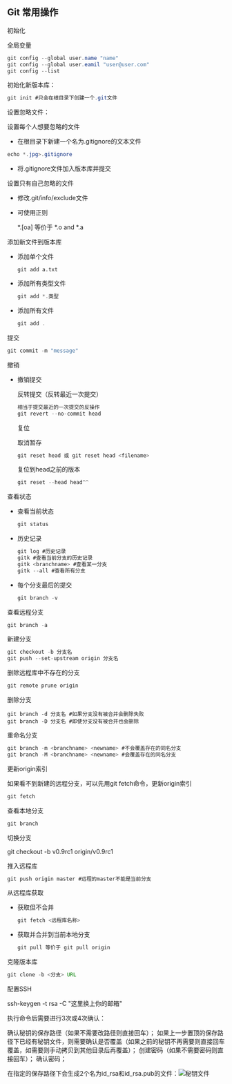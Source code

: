## Git 常用操作

初始化

全局变量

```java
git config --global user.name "name"
git config --global user.eamil "user@user.com"
git config --list
```

初始化新版本库：

```java
git init #只会在根目录下创建一个.git文件
```

设置忽略文件：

设置每个人想要忽略的文件

- 在根目录下新建一个名为.gitignore的文本文件

```java
echo *.jpg>.gitignore
```

- 将.gitignore文件加入版本库并提交

设置只有自己忽略的文件

- 修改.git/info/exclude文件

- 可使用正则

  *.[oa] 等价于 *.o and *.a

添加新文件到版本库

- 添加单个文件

  ```
  git add a.txt
  ```

- 添加所有类型文件

  ```java
  git add *.类型
  ```

- 添加所有文件

  ```java
  git add .
  ```

提交

```java
git commit -m "message"
```

撤销

- 撤销提交

  反转提交（反转最近一次提交）

  ```java
  相当于提交最近的一次提交的反操作
  git revert --no-commit head
  ```

  复位

  取消暂存

  ```java
  git reset head 或 git reset head <filename>
  ```

  复位到head之前的版本

  ```java
  git reset --head head^^
  ```

查看状态

- 查看当前状态

  ```java
  git status
  ```

- 历史记录

  ```java
  git log #历史记录
  gitk #查看当前分支的历史记录
  gitk <branchname> #查看某一分支
  gitk --all #查看所有分支
  ```

- 每个分支最后的提交

  ```java
  git branch -v
  ```

查看远程分支 

```java
git branch -a
```

新建分支

```java
git checkout -b 分支名
git push --set-upstream origin 分支名
```

删除远程库中不存在的分支

```java
git remote prune origin
```

删除分支

```ajva
git branch -d 分支名 #如果分支没有被合并会删除失败
git branch -D 分支名 #即使分支没有被合并也会删除
```

重命名分支

```java
git branch -m <branchname> <newname> #不会覆盖存在的同名分支
git branch -M <branchname> <newname> #会覆盖存在的同名分支
```

更新origin索引

如果看不到新建的远程分支，可以先用git fetch命令，更新origin索引

```java
git fetch
```

查看本地分支

```java
git branch
```

切换分支

git checkout -b v0.9rc1 origin/v0.9rc1

推入远程库

```java
git push origin master #远程的master不能是当前分支
```

从远程库获取

- 获取但不合并

  ```java
  git fetch <远程库名称>
  ```

- 获取并合并到当前本地分支

  ```java
  git pull 等价于 git pull origin
  ```

克隆版本库

```java
git clone -b <分支> URL
```



配置SSH

ssh-keygen -t rsa -C "这里换上你的邮箱"

执行命令后需要进行3次或4次确认：

确认秘钥的保存路径（如果不需要改路径则直接回车）；
如果上一步置顶的保存路径下已经有秘钥文件，则需要确认是否覆盖（如果之前的秘钥不再需要则直接回车覆盖，如需要则手动拷贝到其他目录后再覆盖）；
创建密码（如果不需要密码则直接回车）；
确认密码；

在指定的保存路径下会生成2个名为id_rsa和id_rsa.pub的文件：![秘钥文件](https://img-blog.csdn.net/20180105182651279)